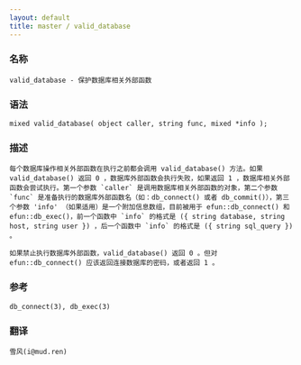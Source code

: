 ```yaml
---
layout: default
title: master / valid_database
---
```


### 名称

    valid_database - 保护数据库相关外部函数

### 语法

    mixed valid_database( object caller, string func, mixed *info );

### 描述

    每个数据库操作相关外部函数在执行之前都会调用 valid_database() 方法。如果 valid_database() 返回 0 ，数据库外部函数会执行失败，如果返回 1 ，数据库相关外部函数会尝试执行。第一个参数 `caller` 是调用数据库相关外部函数的对象，第二个参数 `func` 是准备执行的数据库外部函数名（如：db_connect() 或者 db_commit()），第三个参数 'info' （如果适用）是一个附加信息数组，目前被用于 efun::db_connect() 和 efun::db_exec()，前一个函数中 `info` 的格式是 ({ string database, string host, string user }) ，后一个函数中 `info` 的格式是 ({ string sql_query }) 。

    如果禁止执行数据库外部函数，valid_database() 返回 0 。但对 efun::db_connect() 应该返回连接数据库的密码，或者返回 1 。

### 参考

    db_connect(3), db_exec(3)

### 翻译 ###

    雪风(i@mud.ren)
